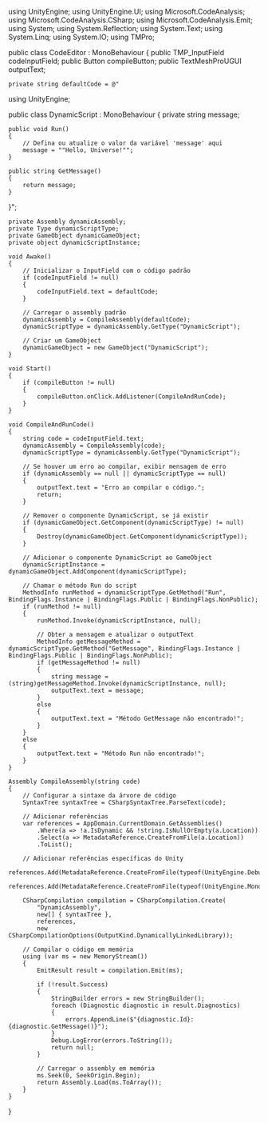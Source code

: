 using UnityEngine;
using UnityEngine.UI;
using Microsoft.CodeAnalysis;
using Microsoft.CodeAnalysis.CSharp;
using Microsoft.CodeAnalysis.Emit;
using System;
using System.Reflection;
using System.Text;
using System.Linq;
using System.IO;
using TMPro;

public class CodeEditor : MonoBehaviour
{
    public TMP_InputField codeInputField;
    public Button compileButton;
    public TextMeshProUGUI outputText;

    private string defaultCode = @"
using UnityEngine;

public class DynamicScript : MonoBehaviour
{
    private string message;

    public void Run()
    {
        // Defina ou atualize o valor da variável 'message' aqui
        message = ""Hello, Universe!"";
    }

    public string GetMessage()
    {
        return message;
    }
}";

    private Assembly dynamicAssembly;
    private Type dynamicScriptType;
    private GameObject dynamicGameObject;
    private object dynamicScriptInstance;

    void Awake()
    {
        // Inicializar o InputField com o código padrão
        if (codeInputField != null)
        {
            codeInputField.text = defaultCode;
        }

        // Carregar o assembly padrão
        dynamicAssembly = CompileAssembly(defaultCode);
        dynamicScriptType = dynamicAssembly.GetType("DynamicScript");

        // Criar um GameObject
        dynamicGameObject = new GameObject("DynamicScript");
    }

    void Start()
    {
        if (compileButton != null)
        {
            compileButton.onClick.AddListener(CompileAndRunCode);
        }
    }

    void CompileAndRunCode()
    {
        string code = codeInputField.text;
        dynamicAssembly = CompileAssembly(code);
        dynamicScriptType = dynamicAssembly.GetType("DynamicScript");

        // Se houver um erro ao compilar, exibir mensagem de erro
        if (dynamicAssembly == null || dynamicScriptType == null)
        {
            outputText.text = "Erro ao compilar o código.";
            return;
        }

        // Remover o componente DynamicScript, se já existir
        if (dynamicGameObject.GetComponent(dynamicScriptType) != null)
        {
            Destroy(dynamicGameObject.GetComponent(dynamicScriptType));
        }

        // Adicionar o componente DynamicScript ao GameObject
        dynamicScriptInstance = dynamicGameObject.AddComponent(dynamicScriptType);

        // Chamar o método Run do script
        MethodInfo runMethod = dynamicScriptType.GetMethod("Run", BindingFlags.Instance | BindingFlags.Public | BindingFlags.NonPublic);
        if (runMethod != null)
        {
            runMethod.Invoke(dynamicScriptInstance, null);

            // Obter a mensagem e atualizar o outputText
            MethodInfo getMessageMethod = dynamicScriptType.GetMethod("GetMessage", BindingFlags.Instance | BindingFlags.Public | BindingFlags.NonPublic);
            if (getMessageMethod != null)
            {
                string message = (string)getMessageMethod.Invoke(dynamicScriptInstance, null);
                outputText.text = message;
            }
            else
            {
                outputText.text = "Método GetMessage não encontrado!";
            }
        }
        else
        {
            outputText.text = "Método Run não encontrado!";
        }
    }

    Assembly CompileAssembly(string code)
    {
        // Configurar a sintaxe da árvore de código
        SyntaxTree syntaxTree = CSharpSyntaxTree.ParseText(code);

        // Adicionar referências
        var references = AppDomain.CurrentDomain.GetAssemblies()
            .Where(a => !a.IsDynamic && !string.IsNullOrEmpty(a.Location))
            .Select(a => MetadataReference.CreateFromFile(a.Location))
            .ToList();

        // Adicionar referências específicas do Unity
        references.Add(MetadataReference.CreateFromFile(typeof(UnityEngine.Debug).Assembly.Location));
        references.Add(MetadataReference.CreateFromFile(typeof(UnityEngine.MonoBehaviour).Assembly.Location));

        CSharpCompilation compilation = CSharpCompilation.Create(
            "DynamicAssembly",
            new[] { syntaxTree },
            references,
            new CSharpCompilationOptions(OutputKind.DynamicallyLinkedLibrary));

        // Compilar o código em memória
        using (var ms = new MemoryStream())
        {
            EmitResult result = compilation.Emit(ms);

            if (!result.Success)
            {
                StringBuilder errors = new StringBuilder();
                foreach (Diagnostic diagnostic in result.Diagnostics)
                {
                    errors.AppendLine($"{diagnostic.Id}: {diagnostic.GetMessage()}");
                }
                Debug.LogError(errors.ToString());
                return null;
            }

            // Carregar o assembly em memória
            ms.Seek(0, SeekOrigin.Begin);
            return Assembly.Load(ms.ToArray());
        }
    }
}
